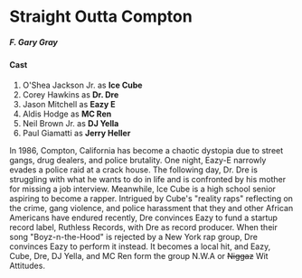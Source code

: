 <h1>Straight Outta Compton</h1>
<h5>F. Gary Gray</h5>

<h4>Cast</h4>

<ol>
  <li>O'Shea Jackson Jr. as <strong>Ice Cube</strong></li>
  <li>Corey Hawkins as <strong>Dr. Dre</strong></li>
  <li>Jason Mitchell as <strong>Eazy E</strong></li>
  <li>Aldis Hodge as <strong>MC Ren</strong></li>
  <li>Neil Brown Jr. as <strong>DJ Yella</strong></li>
  <li>Paul Giamatti  as <strong>Jerry Heller</strong></li>
</ol>

<p>In 1986, Compton, California has become a chaotic dystopia due to street gangs, drug dealers, and police brutality. One night, Eazy-E narrowly evades a police raid at a crack house. The following day, Dr. Dre is struggling with what he wants to do in life and is confronted by his mother for missing a job interview. Meanwhile, Ice Cube is a high school senior aspiring to become a rapper. Intrigued by Cube's "reality raps" reflecting on the crime, gang violence, and police harassment that they and other African Americans have endured recently, Dre convinces Eazy to fund a startup record label, Ruthless Records, with Dre as record producer. When their song "Boyz-n-the-Hood" is rejected by a New York rap group, Dre convinces Eazy to perform it instead. It becomes a local hit, and Eazy, Cube, Dre, DJ Yella, and MC Ren form the group N.W.A or <del>Niggaz</del> Wit Attitudes.</p>

